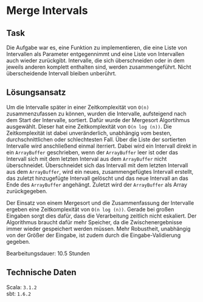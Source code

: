 Merge Intervals
===============

Task
-----
Die Aufgabe war es, eine Funktion zu implementieren, die eine Liste von Intervallen als Parameter entgegennimmt und eine Liste von Intervallen auch wieder zurückgibt. Intervalle, die sich überschneiden oder in dem jeweils anderen komplett enthalten sind, werden zusammengeführt. Nicht überscheidende Intervall bleiben unberührt. 

Lösungsansatz
-------------
Um die Intervalle später in einer Zeitkomplexität von `O(n)` zusammenzufassen zu können, wurden die Intervalle, aufsteigend nach dem Start der Intervalle, sortiert.
Dafür wurde der Mergesort Algortihmus ausgewählt. Dieser hat eine Zeitkomplexität von `O(n log (n))`. Die Zeitkomplexität ist dabei unveränderlich, unabhängig vom besten, durchschnittlichen oder schlechtesten Fall. Über die Liste der sortierten Intervalle wird anschließend einmal iterriert. Dabei wird ein Intervall direkt in ein `ArrayBuffer` geschrieben, wenn der `ArrayBuffer` leer ist oder das Intervall sich mit dem letzten Interval aus dem `ArrayBuffer` nicht überschneidet. Überschneidet sich das Intervall mit dem letzten Intervall aus dem `ArrayBuffer`, wird ein neues, zusammengefügtes Intervall erstellt, das zuletzt hinzugefügte Intervall gelöscht und das neue Intervall an das Ende des `ArrayBuffer` angehängt.
Zuletzt wird der `ArrayBuffer` als Array zurückgegeben. 

Der Einsatz von einem Mergesort und die Zusammenfassung der Intervalle ergeben eine Zeitkomplexität von `O(n log (n))`. Gerade bei großen Eingaben sorgt dies dafür, dass die Verarbeitung zeitlich nicht eskaliert. Der Algorithmus braucht dafür mehr Speicher, da die Zwischenergebnisse immer wieder gespeichert werden müssen. Mehr Robustheit, unabhängig von der Größer der Eingabe, ist zudem durch die Eingabe-Validierung gegeben. 

Bearbeitungsdauer: 10.5 Stunden

Technische Daten
----------------
Scala: `3.1.2` \
sbt:  `1.6.2`